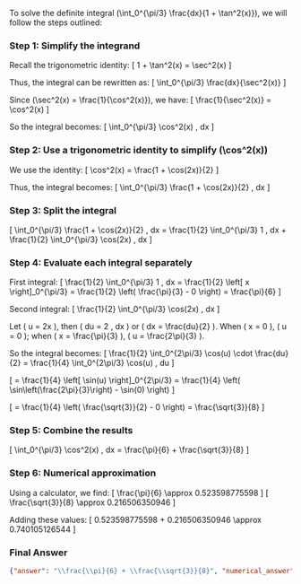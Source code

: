 To solve the definite integral \(\int_0^{\pi/3} \frac{dx}{1 + \tan^2(x)}\), we will follow the steps outlined:

### Step 1: Simplify the integrand
Recall the trigonometric identity:
\[ 1 + \tan^2(x) = \sec^2(x) \]

Thus, the integral can be rewritten as:
\[ \int_0^{\pi/3} \frac{dx}{\sec^2(x)} \]

Since \(\sec^2(x) = \frac{1}{\cos^2(x)}\), we have:
\[ \frac{1}{\sec^2(x)} = \cos^2(x) \]

So the integral becomes:
\[ \int_0^{\pi/3} \cos^2(x) \, dx \]

### Step 2: Use a trigonometric identity to simplify \(\cos^2(x)\)
We use the identity:
\[ \cos^2(x) = \frac{1 + \cos(2x)}{2} \]

Thus, the integral becomes:
\[ \int_0^{\pi/3} \frac{1 + \cos(2x)}{2} \, dx \]

### Step 3: Split the integral
\[ \int_0^{\pi/3} \frac{1 + \cos(2x)}{2} \, dx = \frac{1}{2} \int_0^{\pi/3} 1 \, dx + \frac{1}{2} \int_0^{\pi/3} \cos(2x) \, dx \]

### Step 4: Evaluate each integral separately
First integral:
\[ \frac{1}{2} \int_0^{\pi/3} 1 \, dx = \frac{1}{2} \left[ x \right]_0^{\pi/3} = \frac{1}{2} \left( \frac{\pi}{3} - 0 \right) = \frac{\pi}{6} \]

Second integral:
\[ \frac{1}{2} \int_0^{\pi/3} \cos(2x) \, dx \]

Let \( u = 2x \), then \( du = 2 \, dx \) or \( dx = \frac{du}{2} \). When \( x = 0 \), \( u = 0 \); when \( x = \frac{\pi}{3} \), \( u = \frac{2\pi}{3} \).

So the integral becomes:
\[ \frac{1}{2} \int_0^{2\pi/3} \cos(u) \cdot \frac{du}{2} = \frac{1}{4} \int_0^{2\pi/3} \cos(u) \, du \]

\[ = \frac{1}{4} \left[ \sin(u) \right]_0^{2\pi/3} = \frac{1}{4} \left( \sin\left(\frac{2\pi}{3}\right) - \sin(0) \right) \]

\[ = \frac{1}{4} \left( \frac{\sqrt{3}}{2} - 0 \right) = \frac{\sqrt{3}}{8} \]

### Step 5: Combine the results
\[ \int_0^{\pi/3} \cos^2(x) \, dx = \frac{\pi}{6} + \frac{\sqrt{3}}{8} \]

### Step 6: Numerical approximation
Using a calculator, we find:
\[ \frac{\pi}{6} \approx 0.523598775598 \]
\[ \frac{\sqrt{3}}{8} \approx 0.216506350946 \]

Adding these values:
\[ 0.523598775598 + 0.216506350946 \approx 0.740105126544 \]

### Final Answer
```json
{"answer": "\\frac{\\pi}{6} + \\frac{\\sqrt{3}}{8}", "numerical_answer": "0.7401051265"}
```